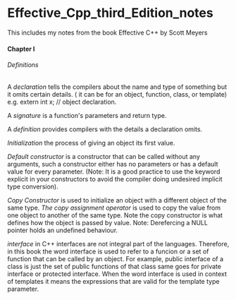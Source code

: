# Effective_Cpp_third_Edition_notes
This includes my notes from the book Effective C++ by Scott Meyers

#### Chapter I

###### Definitions

  A *declaration* tells the compilers about the name and type of something but it omits certain details. ( it can be for an object, function, class, or template) e.g. extern int x; // object declaration.
  
  A *signature* is a function's parameters and return type.
  
  A *definition* provides compilers with the details a declaration omits.
  
  *Initialization* the process of giving an object its first value.
  
  *Default constructor* is a constructor that can be called without any arguments, such a constructor either has no parameters or has a default value for every parameter. (Note: It is a good practice to use the keyword explicit in your constructors to avoid the compiler doing undesired implicit type conversion).
  
  *Copy Constructor* is used to initialize an object with a different object of the same type.
  *The copy assignment operator* is used to copy the value from one object to another of the same type. Note the copy constructor is what defines how the object is passed by value. 
  Note: Derefercing a NULL pointer holds an undefined behaviour.
  
  *interface* in C++ interfaces are not integral part of the languages. Therefore, in this book the word interface is used to refer to a funcion or a set of function that can be called by an object. For example, public interface of a class is just the set of public functions of that class same goes for private interface or protected interface. When the word interface is used in context of templates it means the expressions that are valid for the template type parameter.
